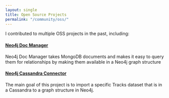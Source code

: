 ```yaml
---
layout: single
title: Open Source Projects
permalink: "/community/oss/"
---
```



I contributed to multiple OSS projects in the past, including:

#### [Neo4j Doc Manager](https://github.com/hannelita/neo4j_doc_manager/)
  Neo4j Doc Manager takes MongoDB documents and makes it easy to query them for relationships by making them available in a Neo4j graph structure

#### [Neo4j Cassandra Connector](https://github.com/hannelita/neo4j-cassandra-connector)
  The main goal of this project is to import a specific Tracks dataset that is in a Cassandra to a graph structure in Neo4j.


  